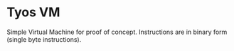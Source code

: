 # Tyos VM

Simple Virtual Machine for proof of concept. Instructions are in binary form (single byte instructions).